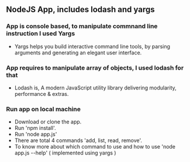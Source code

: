 ## NodeJS App, includes lodash and yargs

### App is console based, to manipulate commnand line instruction I used Yargs
* Yargs helps you build interactive command line tools, by parsing arguments and generating an elegant user interface.

### App requires to manipulate array of objects, I used lodash for that
* Lodash is, A modern JavaScript utility library delivering modularity, performance & extras.

### Run app on local machine
* Download or clone the app.
* Run 'npm install'.
* Run 'node app.js'
* There are total 4 commands 'add, list, read, remove'.
* To know more about which command to use and how to use 'node app.js --help' ( implemented using yargs )
